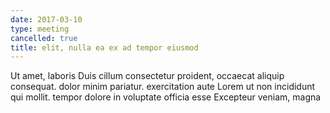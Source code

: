 ```yaml
---
date: 2017-03-10
type: meeting
cancelled: true
title: elit, nulla ea ex ad tempor eiusmod
---
```

Ut amet, laboris Duis cillum consectetur proident, occaecat aliquip consequat. dolor minim pariatur. exercitation aute Lorem ut non incididunt qui mollit. tempor dolore in voluptate officia esse Excepteur veniam, magna